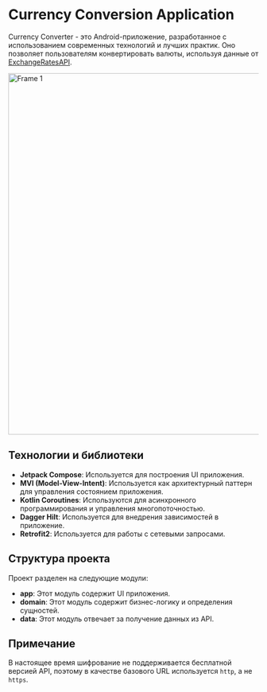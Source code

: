 # Currency Conversion Application

Currency Converter - это Android-приложение, разработанное с использованием современных технологий и лучших практик. Оно позволяет пользователям конвертировать валюты, используя данные от [ExchangeRatesAPI](https://exchangeratesapi.io/).

<img width="727" alt="Frame 1" src="https://github.com/user-attachments/assets/ae51400f-d5d0-452a-b1f3-24fca4643be8">

## Технологии и библиотеки

- **Jetpack Compose**: Используется для построения UI приложения.
- **MVI (Model-View-Intent)**: Используется как архитектурный паттерн для управления состоянием приложения.
- **Kotlin Coroutines**: Используются для асинхронного программирования и управления многопоточностью.
- **Dagger Hilt**: Используется для внедрения зависимостей в приложение.
- **Retrofit2**: Используется для работы с сетевыми запросами.

## Структура проекта

Проект разделен на следующие модули:

- **app**: Этот модуль содержит UI приложения.
- **domain**: Этот модуль содержит бизнес-логику и определения сущностей.
- **data**: Этот модуль отвечает за получение данных из API.

## Примечание

В настоящее время шифрование не поддерживается бесплатной версией API, поэтому в качестве базового URL используется `http`, а не `https`.
